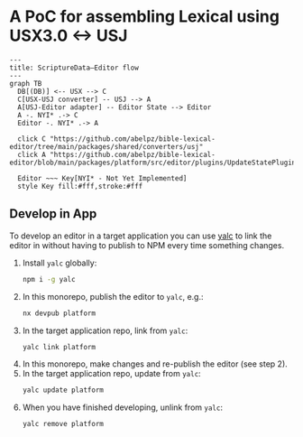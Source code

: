 # A PoC for assembling Lexical using USX3.0 <-> USJ

```mermaid
---
title: ScriptureData—Editor flow
---
graph TB
  DB[(DB)] <-- USX --> C
  C[USX-USJ converter] -- USJ --> A
  A[USJ-Editor adapter] -- Editor State --> Editor
  A -. NYI* .-> C
  Editor -. NYI* .-> A

  click C "https://github.com/abelpz/bible-lexical-editor/tree/main/packages/shared/converters/usj"
  click A "https://github.com/abelpz/bible-lexical-editor/blob/main/packages/platform/src/editor/plugins/UpdateStatePlugin.tsx"

  Editor ~~~ Key[NYI* - Not Yet Implemented]
  style Key fill:#fff,stroke:#fff
```

## Develop in App

To develop an editor in a target application you can use [yalc](https://www.npmjs.com/package/yalc) to link the editor in without having to publish to NPM every time something changes.

1. Install `yalc` globally:
   ```bash
   npm i -g yalc
   ```
2. In this monorepo, publish the editor to `yalc`, e.g.:
   ```bash
   nx devpub platform
   ```
3. In the target application repo, link from `yalc`:
   ```bash
   yalc link platform
   ```
4. In this monorepo, make changes and re-publish the editor (see step 2).
5. In the target application repo, update from `yalc`:
   ```bash
   yalc update platform
   ```
6. When you have finished developing, unlink from `yalc`:
   ```bash
   yalc remove platform
   ```
